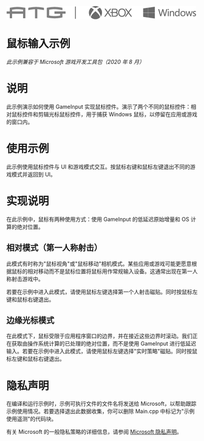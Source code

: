   ![](./media/image1.png)

#   鼠标输入示例

*此示例兼容于 Microsoft 游戏开发工具包（2020 年 8 月）*

# 说明

此示例演示如何使用 GameInput
实现鼠标控件。演示了两个不同的鼠标控件：相对鼠标控件和剪辑光标鼠标控件，用于捕获
Windows 鼠标，以停留在应用或游戏的窗口内。

# 使用示例

此示例使用鼠标控件与 UI
和游戏模式交互。按鼠标右键和鼠标左键退出不同的游戏模式并返回到 UI。

# 实现说明

在此示例中，鼠标有两种使用方式：使用 GameInput 的低延迟原始增量和 OS
计算的绝对位置。

## 

## 相对模式（第一人称射击）

此模式有时称为"鼠标视角"或"鼠标移动"相机模式。某些应用或游戏可能更愿意根据鼠标的相对移动而不是鼠标位置将鼠标用作常规输入设备。这通常出现在第一人称射击游戏中。

若要在示例中进入此模式，请使用鼠标左键选择第一个人射击磁贴。同时按鼠标左键和鼠标右键退出。

## 边缘光标模式

在此模式下，鼠标受限于应用程序窗口的边界，并在接近这些边界时滚动。我们正在获取由操作系统计算的已处理的绝对位置，而不是使用
GameInput
进行低延迟输入。若要在示例中进入此模式，请使用鼠标左键选择"实时策略"磁贴。同时按鼠标左键和鼠标右键退出。

# 隐私声明

在编译和运行示例时，示例可执行文件的文件名将发送给
Microsoft，以帮助跟踪示例使用情况。若要选择退出此数据收集，你可以删除
Main.cpp 中标记为"示例使用遥测"的代码块。

有关 Microsoft 的一般隐私策略的详细信息，请参阅 [Microsoft
隐私声明](https://privacy.microsoft.com/en-us/privacystatement/)。
